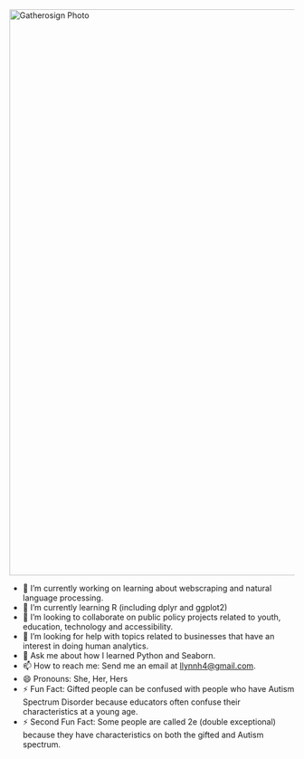 

<img width="1000" alt="Gatherosign Photo" src="https://user-images.githubusercontent.com/94628744/210380965-d20ba663-e13d-40c4-bc3a-0bcdb23c3a47.png">


- 🔭 I’m currently working on learning about webscraping and natural language processing.
- 🌱 I’m currently learning R (including dplyr and ggplot2)
- 👯 I’m looking to collaborate on public policy projects related to youth, education, technology and accessibility. 
- 🤔 I’m looking for help with topics related to businesses that have an interest in doing human analytics.  
- 💬 Ask me about how I learned Python and Seaborn. 
- 📫 How to reach me: Send me an email at llynnh4@gmail.com. 
- 😄 Pronouns: She, Her, Hers
- ⚡ Fun Fact: Gifted people can be confused with people who have Autism Spectrum Disorder because educators often confuse their characteristics at a young age.
- ⚡ Second Fun Fact: Some people are called 2e (double exceptional) because they have characteristics on both the gifted and Autism spectrum.  

